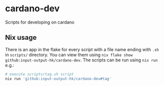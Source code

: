 # cardano-dev
Scripts for developing on cardano

## Nix usage
There is an app in the flake for every script with a file name ending with `.sh` in `scripts/` directory.
You can view them using `nix flake show github:input-output-hk/cardano-dev`.
The scripts can be run using `nix run` e.g.:
```bash
# execute scripts/tag.sh script
nix run 'github:input-output-hk/cardano-dev#tag'
```
